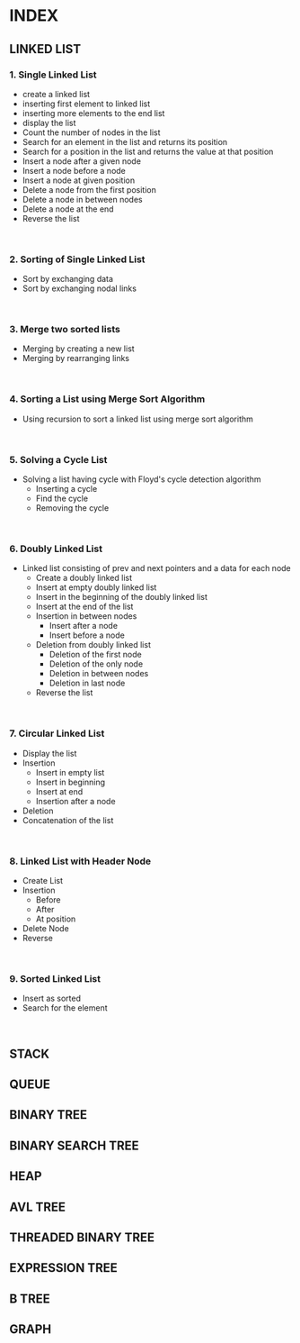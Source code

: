 # INDEX

## LINKED LIST

### 1. Single Linked List

- create a linked list
- inserting first element to linked list
- inserting more elements to the end list
- display the list
- Count the number of nodes in the list
- Search for an element in the list and returns its position
- Search for a position in the list and returns the value at that position
- Insert a node after a given node
- Insert a node before a node
- Insert a node at given position
- Delete a node from the first position
- Delete a node in between nodes
- Delete a node at the end
- Reverse the list

<br/>

### 2. Sorting of Single Linked List

- Sort by exchanging data
- Sort by exchanging nodal links

<br/>

### 3. Merge two sorted lists

- Merging by creating a new list
- Merging by rearranging links

<br/>

### 4. Sorting a List using Merge Sort Algorithm

- Using recursion to sort a linked list using merge sort algorithm

<br/>

### 5. Solving a Cycle List

- Solving a list having cycle with Floyd's cycle detection algorithm
  - Inserting a cycle
  - Find the cycle
  - Removing the cycle

<br/>

### 6. Doubly Linked List

- Linked list consisting of prev and next pointers and a data for each node
  - Create a doubly linked list
  - Insert at empty doubly linked list
  - Insert in the beginning of the doubly linked list
  - Insert at the end of the list
  - Insertion in between nodes
    - Insert after a node
    - Insert before a node
  - Deletion from doubly linked list
    - Deletion of the first node
    - Deletion of the only node
    - Deletion in between nodes
    - Deletion in last node
  - Reverse the list

<br/>

### 7. Circular Linked List

- Display the list
- Insertion
  - Insert in empty list
  - Insert in beginning
  - Insert at end
  - Insertion after a node
- Deletion
- Concatenation of the list

<br/>

### 8. Linked List with Header Node

- Create List
- Insertion
  - Before
  - After
  - At position
- Delete Node
- Reverse

<br/>

### 9. Sorted Linked List

- Insert as sorted
- Search for the element

<br/>

## STACK

## QUEUE

## BINARY TREE

## BINARY SEARCH TREE

## HEAP

## AVL TREE

## THREADED BINARY TREE

## EXPRESSION TREE

## B TREE

## GRAPH
